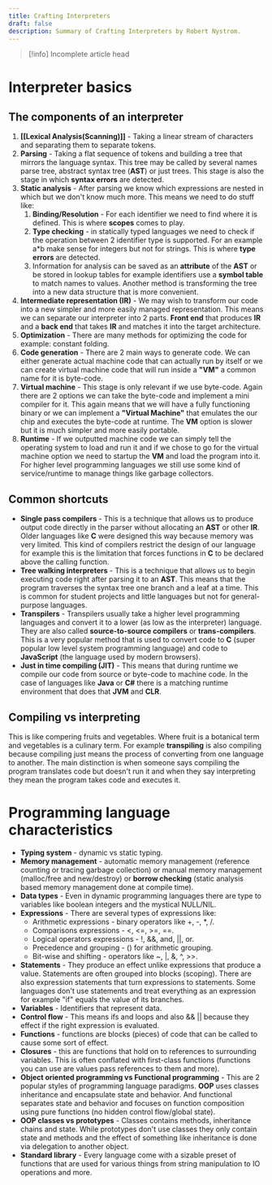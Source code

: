 ```yaml
---
title: Crafting Interpreters
draft: false
description: Summary of Crafting Interpreters by Robert Nystrom.
---
```

> [!info] Incomplete article head
# Interpreter basics
## The components of an interpreter
1) **[[Lexical Analysis(Scanning)]]** - Taking a linear stream of characters and separating them to separate tokens.
2) **Parsing** - Taking a flat sequence of tokens and building a tree that mirrors the language syntax. This tree may be called by several names parse tree, abstract syntax tree (**AST**) or just trees. This stage is also the stage in which **syntax errors** are detected.
3) **Static analysis** - After parsing we know which expressions are nested in which but we don't know much more. This means we need to do stuff like:
	1. **Binding/Resolution** - For each identifier we need to find where it is defined. This is where **scopes** comes to play.
	2. **Type checking** - in statically typed languages we need to check if the operation between 2 identifier type is supported. For an example a*b make sense for integers but not for strings. This is where **type errors** are detected.
	3. Information for analysis can be saved as an **attribute** of the **AST** or be stored in lookup tables for example identifiers use a **symbol table** to match names to values. Another method is transforming the tree into a new data structure that is more convenient.
4) **Intermediate representation (IR)** - We may wish to transform our code into a new simpler and more easily managed representation. This means we can separate our interpreter into 2 parts. **Front end** that produces **IR** and a **back end** that takes **IR** and matches it into the target architecture.
5) **Optimization** - There are many methods for optimizing the code for example: constant folding.
6) **Code generation** - There are 2 main ways to generate code. We can either generate actual machine code that can actually run by itself or we can create virtual machine code that will run inside a **"VM"** a common name for it is byte-code.
7) **Virtual machine** - This stage is only relevant if we use byte-code. Again there are 2 options we can take the byte-code and implement a mini compiler for it. This again means that we will have a fully functioning binary or we can implement a **"Virtual Machine"** that emulates the our chip and executes the byte-code at runtime. The **VM** option is slower but it is much simpler and more easily portable.
8) **Runtime** - If we outputted machine code we can simply tell the operating system to load and run it and if we chose to go for the virtual machine option we need to startup the **VM** and load the program into it. For higher level programming languages we still use some kind of service/runtime to manage things like garbage collectors.

## Common shortcuts
* **Single pass compilers** - This is a technique that allows us to produce output code directly in the parser without allocating an **AST** or other **IR**. Older languages like **C** were designed this way because memory was very limited. This kind of compilers restrict the design of our language for example this is the limitation that forces functions in **C** to be declared above the calling function.
* **Tree walking interpreters** - This is a technique that allows us to begin executing code right after parsing it to an **AST**. This means that the program traverses the syntax tree one branch and a leaf at a time. This is common for student projects and little languages but not for general-purpose languages.
* **Transpilers** - Transpilers usually take a higher level programming languages and convert it to a lower (as low as the interpreter) language. They are also called **source-to-source compilers** or **trans-compilers**. This is a very popular method that is used to convert code to **C** (super popular low level system programming language) and code to **JavaScript** (the language used by modern browsers).
* **Just in time compiling (JIT)** - This means that during runtime we compile our code from source or byte-code to machine code. In the case of languages like **Java** or **C#** there is a matching runtime environment that does that **JVM** and **CLR**.

## Compiling vs interpreting
This is like compering fruits and vegetables. Where fruit is a botanical term and vegetables is a culinary term. For example **transpiling** is also compiling because compiling just means the process of converting from one language to another.
The main distinction is when someone says compiling the program translates code but doesn't run it and when they say interpreting they mean the program takes code and executes it.

# Programming language characteristics
* **Typing system** - dynamic vs static typing. 
* **Memory management** - automatic memory management (reference counting or tracing garbage collection) or manual memory management (malloc/free and new/destroy) or **borrow checking** (static analysis based memory management done at compile time).
* **Data types** - Even in dynamic programming languages there are type to variables like boolean integers and the mystical NULL/NIL.
* **Expressions** - There are several types of expressions like: 
	* Arithmetic expressions - binary operators like +, -, *, /.
	* Comparisons expressions - <, <=, >=, \==.
	* Logical operators expressions - !, &&, and, ||, or.
	* Precedence and grouping - () for arithmetic grouping.
	* Bit-wise and shifting - operators like ~, |, &, ^, >>.
* **Statements** - They produce an effect unlike expressions that produce a value. Statements are often grouped into blocks (scoping).  There are also expression statements that turn expressions to statements. Some languages don't use statements and treat everything as an expression for example "if" equals the value of its branches.
* **Variables** - Identifiers that represent data.
* **Control flow** - This means ifs and loops and also && || because they effect if the right expression is evaluated.
* **Functions** - functions are blocks (pieces) of code that can be called to cause some sort of effect.
* **Closures** - this are functions that hold on to references to surrounding variables. This is often conflated with first-class functions (functions you can use are values pass references to them and more).
* **Object oriented programming vs Functional programming** - This are 2 popular styles of programming language paradigms. **OOP** uses classes inheritance and encapsulate state and behavior. And functional separates state and behavior and focuses on function composition using pure functions (no hidden control flow/global state).
* **OOP classes vs prototypes** - Classes contains methods, inheritance chains and state. While prototypes don't use classes they only contain state and methods and the effect of something like inheritance is done via delegation to another object.
* **Standard library** - Every language come with a sizable preset of functions that are used for various things from string manipulation to IO operations and more.